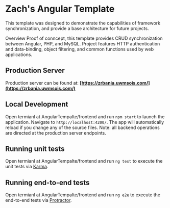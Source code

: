 # Zach's Angular Template

This template was designed to demonstrate the capabilities of framework synchronization, and provide a base architecture for future projects.

Overview
Proof of conncept, this template provides CRUD synchronization between Angular, PHP, and MySQL. 
Project features HTTP authentication and data-binding, object filtering, and common functions used by web applications.

## Production Server

Production server can be found at: **[https://zrbania.uwmsois.com/](https://zrbania.uwmsois.com/)**

## Local Development

Open termianl at AngularTempalte/frontend and run `npm start` to launch the application. 
Navigate to `http://localhost:4200/`. The app will automatically reload if you change any of the source files. 
Note: all backend operations are directed at the production server endpoints.

## Running unit tests

Open termianl at AngularTempalte/frontend and run `ng test` to execute the unit tests via [Karma](https://karma-runner.github.io).

## Running end-to-end tests

Open termianl at AngularTempalte/frontend and run `ng e2e` to execute the end-to-end tests via [Protractor](http://www.protractortest.org/).
